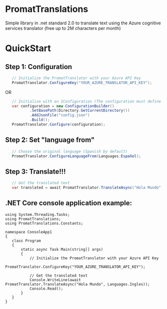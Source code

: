 # PromatTranslations
Simple library in .net standard 2.0 to translate text using the Azure cognitive services translator (free up to 2M characters per month)

# QuickStart

## Step 1: Configuration

 ```csharp
    // Initialize the PromatTranslator with your Azure API Key
    PromatTranslator.ConfigureKey("YOUR_AZURE_TRANSLATOR_API_KEY"); 
 ```
OR
 ```csharp
    // Initialize with an IConfiguration (The configuration must define a key "AzureApiKey")
    var configuration = new ConfigurationBuilder()
            .SetBasePath(Directory.GetCurrentDirectory())
            .AddJsonFile("config.json")
            .Build();
    PromatTranslator.Configure(configuration);
 ```
 
 ## Step 2: Set "language from"
 
 ```csharp
    // Choose the original language (Spanish by default)
    PromatTranslator.ConfigureLanguageFrom(Languages.Español);
 ```
 
 ## Step 3: Translate!!!
 
 ```csharp
    // Get the translated text
    var translated = await PromatTranslator.TranslateAsync("Hola Mundo", Languages.Ingles);
 ```
 
 ## .NET Core console application example:
  
 ```csharpusing System;
using System.Threading.Tasks;
using PromatTranslations;
using PromatTranslations.Constants;

namespace ConsoleApp1
{
    class Program
    {
        static async Task Main(string[] args)
        {
            // Initialize the PromatTranslator with your Azure API Key
            PromatTranslator.ConfigureKey("YOUR_AZURE_TRANSLATOR_API_KEY");

            // Get the translated text
            Console.WriteLine(await PromatTranslator.TranslateAsync("Hola Mundo", Languages.Ingles));
            Console.Read();
        }
    }
}
 ```
 
